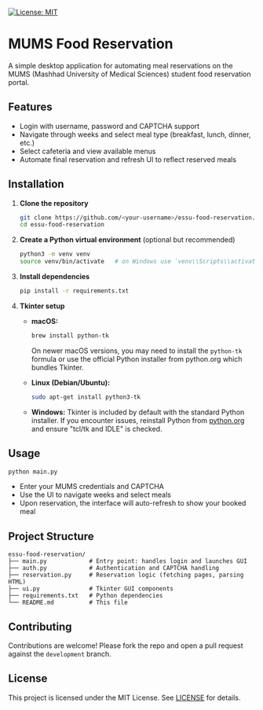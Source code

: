 [![License: MIT](https://img.shields.io/badge/License-MIT-yellow.svg)](./LICENSE)

# MUMS Food Reservation

A simple desktop application for automating meal reservations on the MUMS (Mashhad University of Medical Sciences) student food reservation portal.

## Features

* Login with username, password and CAPTCHA support
* Navigate through weeks and select meal type (breakfast, lunch, dinner, etc.)
* Select cafeteria and view available menus
* Automate final reservation and refresh UI to reflect reserved meals

## Installation

1. **Clone the repository**

   ```bash
   git clone https://github.com/<your-username>/essu-food-reservation.git
   cd essu-food-reservation
   ```

2. **Create a Python virtual environment** (optional but recommended)

   ```bash
   python3 -m venv venv
   source venv/bin/activate   # on Windows use `venv\\Scripts\\activate`
   ```

3. **Install dependencies**

   ```bash
   pip install -r requirements.txt
   ```

4. **Tkinter setup**

   * **macOS:**

     ```bash
     brew install python-tk
     ```

     On newer macOS versions, you may need to install the `python-tk` formula or use the official Python installer from python.org which bundles Tkinter.

   * **Linux (Debian/Ubuntu):**

     ```bash
     sudo apt-get install python3-tk
     ```

   * **Windows:** Tkinter is included by default with the standard Python installer. If you encounter issues, reinstall Python from [python.org](https://www.python.org/) and ensure "tcl/tk and IDLE" is checked.

## Usage

```bash
python main.py
```

* Enter your MUMS credentials and CAPTCHA
* Use the UI to navigate weeks and select meals
* Upon reservation, the interface will auto-refresh to show your booked meal

## Project Structure

```
essu-food-reservation/
├── main.py            # Entry point: handles login and launches GUI
├── auth.py            # Authentication and CAPTCHA handling
├── reservation.py     # Reservation logic (fetching pages, parsing HTML)
├── ui.py              # Tkinter GUI components
├── requirements.txt   # Python dependencies
└── README.md          # This file
```

## Contributing

Contributions are welcome! Please fork the repo and open a pull request against the `development` branch.

## License

This project is licensed under the MIT License. See [LICENSE](LICENSE) for details.